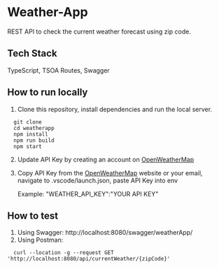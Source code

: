 # Weather-App

REST API to check the current weather forecast using zip code.

## Tech Stack

TypeScript, TSOA Routes, Swagger

## How to run locally

1. Clone this repository, install dependencies and run the local server.

    
```
  git clone
  cd weatherapp
  npm install
  npm run build
  npm start
```

2. Update API Key by creating an account on [OpenWeatherMap](https://openweathermap.org/)
3. Copy API Key from the [OpenWeatherMap](https://openweathermap.org/) website or your email, navigate to .vscode/launch.json, paste API Key into env
    
   Example: "WEATHER_API_KEY":"YOUR API KEY"


## How to test

1. Using Swagger: http://localhost:8080/swagger/weatherApp/
2. Using Postman:

```
  curl --location -g --request GET 'http://localhost:8080/api/currentWeather/{zipCode}'
```
